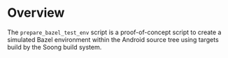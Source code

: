 # Overview

The `prepare_bazel_test_env` script is a proof-of-concept script
to create a simulated Bazel environment within the Android source
tree using targets build by the Soong build system.
